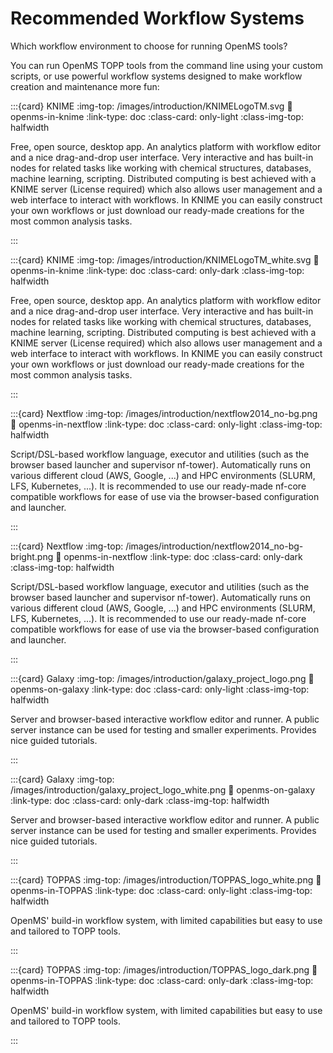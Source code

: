 # Recommended Workflow Systems

Which workflow environment to choose for running OpenMS tools?

You can run OpenMS TOPP tools from the command line using your custom scripts, or use powerful
workflow systems designed to make workflow creation and maintenance more fun:

:::{card} KNIME
:img-top: /images/introduction/KNIMELogoTM.svg
:link: openms-in-knime
:link-type: doc
:class-card: only-light
:class-img-top: halfwidth

Free, open source, desktop app. An analytics platform with workflow editor and a nice drag-and-drop user interface.
Very interactive and has built-in nodes for related tasks like working with chemical structures, databases, machine learning, scripting. Distributed computing is best achieved with a KNIME server (License required) which also allows user management
and a web interface to interact with workflows. In KNIME you can easily construct your own workflows or just download our
ready-made creations for the most common analysis tasks.

:::

:::{card} KNIME
:img-top: /images/introduction/KNIMELogoTM_white.svg
:link: openms-in-knime
:link-type: doc
:class-card: only-dark
:class-img-top: halfwidth

Free, open source, desktop app. An analytics platform with workflow editor and a nice drag-and-drop user interface.
Very interactive and has built-in nodes for related tasks like working with chemical structures, databases, machine learning, scripting. Distributed computing is best achieved with a KNIME server (License required) which also allows user management
and a web interface to interact with workflows. In KNIME you can easily construct your own workflows or just download our
ready-made creations for the most common analysis tasks.

:::

:::{card} Nextflow
:img-top: /images/introduction/nextflow2014_no-bg.png
:link: openms-in-nextflow
:link-type: doc
:class-card: only-light
:class-img-top: halfwidth

Script/DSL-based workflow language, executor and utilities (such as the browser based launcher and supervisor nf-tower). Automatically runs on various different cloud (AWS, Google, ...) and HPC environments (SLURM, LFS, Kubernetes, ...). It is recommended to use our ready-made nf-core compatible workflows for ease of use via the browser-based configuration and launcher.

:::

:::{card} Nextflow
:img-top: /images/introduction/nextflow2014_no-bg-bright.png
:link: openms-in-nextflow
:link-type: doc
:class-card: only-dark
:class-img-top: halfwidth

Script/DSL-based workflow language, executor and utilities (such as the browser based launcher and supervisor nf-tower). Automatically runs on various different cloud (AWS, Google, ...) and HPC environments (SLURM, LFS, Kubernetes, ...). It is recommended to use our ready-made nf-core compatible workflows for ease of use via the browser-based configuration and launcher.

:::

:::{card} Galaxy
:img-top: /images/introduction/galaxy_project_logo.png
:link: openms-on-galaxy
:link-type: doc
:class-card: only-light
:class-img-top: halfwidth

Server and browser-based interactive workflow editor and runner. A public server instance can be used for testing and smaller experiments. Provides nice guided tutorials.

:::

:::{card} Galaxy
:img-top: /images/introduction/galaxy_project_logo_white.png
:link: openms-on-galaxy
:link-type: doc
:class-card: only-dark
:class-img-top: halfwidth

Server and browser-based interactive workflow editor and runner. A public server instance can be used for testing and smaller experiments. Provides nice guided tutorials.


:::

:::{card} TOPPAS
:img-top: /images/introduction/TOPPAS_logo_white.png
:link: openms-in-TOPPAS
:link-type: doc
:class-card: only-light
:class-img-top: halfwidth

OpenMS' build-in workflow system, with limited capabilities but easy to use and tailored to TOPP tools.

:::

:::{card} TOPPAS
:img-top: /images/introduction/TOPPAS_logo_dark.png
:link: openms-in-TOPPAS
:link-type: doc
:class-card: only-dark
:class-img-top: halfwidth

OpenMS' build-in workflow system, with limited capabilities but easy to use and tailored to TOPP tools.


:::
